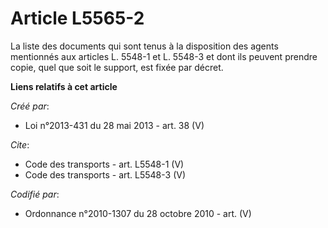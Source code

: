 # Article L5565-2

La liste des documents qui sont tenus à la disposition des agents mentionnés aux articles L. 5548-1 et L. 5548-3 et dont ils
peuvent prendre copie, quel que soit le support, est fixée par décret.

**Liens relatifs à cet article**

_Créé par_:

  - Loi n°2013-431 du 28 mai 2013 - art. 38 (V)

_Cite_:

  - Code des transports - art. L5548-1 (V)
  - Code des transports - art. L5548-3 (V)

_Codifié par_:

  - Ordonnance n°2010-1307 du 28 octobre 2010 - art. (V)
